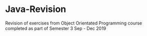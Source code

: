 # Java-Revision
Revision of exercises from Object Orientated Programming course completed as part of Semester 3 Sep - Dec 2019
